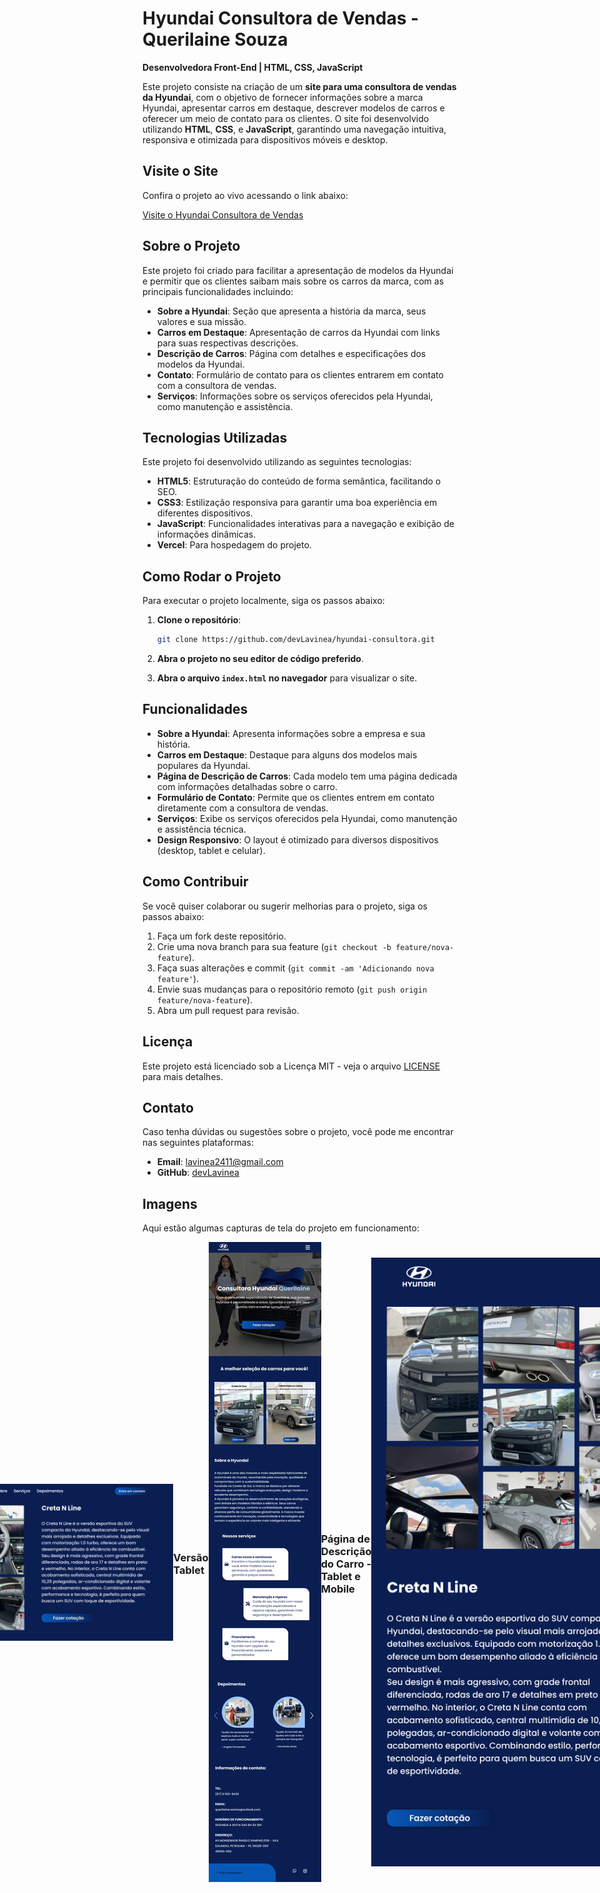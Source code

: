 # Hyundai Consultora de Vendas - Querilaine Souza

**Desenvolvedora Front-End | HTML, CSS, JavaScript**

Este projeto consiste na criação de um **site para uma consultora de vendas da Hyundai**, com o objetivo de fornecer informações sobre a marca Hyundai, apresentar carros em destaque, descrever modelos de carros e oferecer um meio de contato para os clientes. O site foi desenvolvido utilizando **HTML**, **CSS**, e **JavaScript**, garantindo uma navegação intuitiva, responsiva e otimizada para dispositivos móveis e desktop.

## Visite o Site

Confira o projeto ao vivo acessando o link abaixo:

[Visite o Hyundai Consultora de Vendas](https://consultorahyundai.vercel.app)

## Sobre o Projeto

Este projeto foi criado para facilitar a apresentação de modelos da Hyundai e permitir que os clientes saibam mais sobre os carros da marca, com as principais funcionalidades incluindo:

- **Sobre a Hyundai**: Seção que apresenta a história da marca, seus valores e sua missão.
- **Carros em Destaque**: Apresentação de carros da Hyundai com links para suas respectivas descrições.
- **Descrição de Carros**: Página com detalhes e especificações dos modelos da Hyundai.
- **Contato**: Formulário de contato para os clientes entrarem em contato com a consultora de vendas.
- **Serviços**: Informações sobre os serviços oferecidos pela Hyundai, como manutenção e assistência.

## Tecnologias Utilizadas

Este projeto foi desenvolvido utilizando as seguintes tecnologias:

- **HTML5**: Estruturação do conteúdo de forma semântica, facilitando o SEO.
- **CSS3**: Estilização responsiva para garantir uma boa experiência em diferentes dispositivos.
- **JavaScript**: Funcionalidades interativas para a navegação e exibição de informações dinâmicas.
- **Vercel**: Para hospedagem do projeto.

## Como Rodar o Projeto

Para executar o projeto localmente, siga os passos abaixo:

1. **Clone o repositório**:
    ```bash
    git clone https://github.com/devLavinea/hyundai-consultora.git
    ```

2. **Abra o projeto no seu editor de código preferido**.

3. **Abra o arquivo `index.html` no navegador** para visualizar o site.

## Funcionalidades

- **Sobre a Hyundai**: Apresenta informações sobre a empresa e sua história.
- **Carros em Destaque**: Destaque para alguns dos modelos mais populares da Hyundai.
- **Página de Descrição de Carros**: Cada modelo tem uma página dedicada com informações detalhadas sobre o carro.
- **Formulário de Contato**: Permite que os clientes entrem em contato diretamente com a consultora de vendas.
- **Serviços**: Exibe os serviços oferecidos pela Hyundai, como manutenção e assistência técnica.
- **Design Responsivo**: O layout é otimizado para diversos dispositivos (desktop, tablet e celular).

## Como Contribuir

Se você quiser colaborar ou sugerir melhorias para o projeto, siga os passos abaixo:

1. Faça um fork deste repositório.
2. Crie uma nova branch para sua feature (`git checkout -b feature/nova-feature`).
3. Faça suas alterações e commit (`git commit -am 'Adicionando nova feature'`).
4. Envie suas mudanças para o repositório remoto (`git push origin feature/nova-feature`).
5. Abra um pull request para revisão.

## Licença

Este projeto está licenciado sob a Licença MIT - veja o arquivo [LICENSE](LICENSE) para mais detalhes.

## Contato

Caso tenha dúvidas ou sugestões sobre o projeto, você pode me encontrar nas seguintes plataformas:

- **Email**: lavinea2411@gmail.com
- **GitHub**: [devLavinea](https://github.com/devLavinea)

## Imagens

Aqui estão algumas capturas de tela do projeto em funcionamento:
<div style="display: flex; align-items: center; justify-content: center;">
### Página Inicial


### Página de Descrição do Carro - Desktop

<img src="src/images/carros-desktop.png" alt="Descrição do Carro - desktop" width="600"/>


### Versão Tablet

<img src="src/images/tablet.png" alt="Versão Tablet" width="400"/>

### Página de Descrição do Carro - Tablet e Mobile

<img src="src/images/carros-mobile-tablet.png" alt="Descrição do Carro" width="600"/>

### Versão Mobile

<img src="src/images/mobile.png" alt="Versão Mobile" width="250"/>

---

Obrigado por conferir o meu projeto! 😊 Fique à vontade para sugerir melhorias ou abrir issues caso encontre algo que possa ser melhorado.
